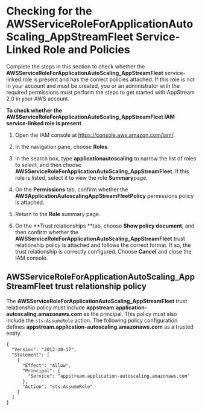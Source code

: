 # Checking for the AWSServiceRoleForApplicationAutoScaling\_AppStreamFleet Service\-Linked Role and Policies<a name="controlling-access-checking-for-iam-service-linked-role-application-autoscaling-appstream-fleet"></a>

Complete the steps in this section to check whether the **AWSServiceRoleForApplicationAutoScaling\_AppStreamFleet** service\-linked role is present and has the correct policies attached\. If this role is not in your account and must be created, you or an administrator with the required permissions must perform the steps to get started with AppStream 2\.0 in your AWS account\.

**To check whether the AWSServiceRoleForApplicationAutoScaling\_AppStreamFleet IAM service\-linked role is present**

1. Open the IAM console at [https://console\.aws\.amazon\.com/iam/](https://console.aws.amazon.com/iam/)\.

1. In the navigation pane, choose **Roles**\. 

1. In the search box, type **applicationautoscaling** to narrow the list of roles to select, and then choose **AWSServiceRoleForApplicationAutoScaling\_AppStreamFleet**\. If this role is listed, select it to view the role **Summary**page\. 

1. On the **Permissions** tab, confirm whether the **AWSApplicationAutoscalingAppStreamFleetPolicy** permissions policy is attached\.

1. Return to the **Role** summary page\.

1. On the **Trust relationships **tab, choose **Show policy document**, and then confirm whether the **AWSServiceRoleForApplicationAutoScaling\_AppStreamFleet** trust relationship policy is attached and follows the correct format\. If so, the trust relationship is correctly configured\. Choose **Cancel** and close the IAM console\. 

## AWSServiceRoleForApplicationAutoScaling\_AppStreamFleet trust relationship policy<a name="controlling-access-application-autoscaling-appstream-fleet-trust-policy"></a>

The **AWSServiceRoleForApplicationAutoScaling\_AppStreamFleet** trust relationship policy must include **appstream\.application\-autoscaling\.amazonaws\.com** as the principal\. This policy must also include the `sts:AssumeRole` action\. The following policy configuration defines **appstream\.application\-autoscaling\.amazonaws\.com** as a trusted entity\.

```
{
  "Version": "2012-10-17",
  "Statement": [
    {
      "Effect": "Allow",
      "Principal": {
        "Service": "appstream.application-autoscaling.amazonaws.com"
      },
      "Action": "sts:AssumeRole"
    }
  ]
}
```